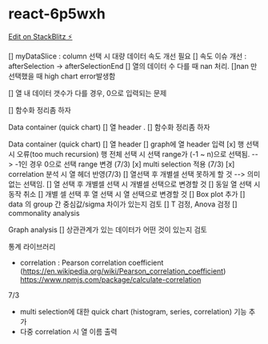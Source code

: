 # react-6p5wxh

[Edit on StackBlitz ⚡️](https://stackblitz.com/edit/react-6p5wxh)

[] myDataSlice : column 선택 시 대량 데이터 속도 개선 필요
[] 속도 이슈 개선 : afterSelection -> afterSelectionEnd
[] 열의 데이터 수 다를 때 nan 처리.
[]nan 만 선택했을 때 high chart error발생함

[] 열 내 데이터 갯수가 다를 경우, 0으로 입력되는 문제

[] 함수화 정리좀 하자

Data container (quick chart)
[] 열 header
. [] 함수화 정리좀 하자

Data container (quick chart)
[] 열 header
[] graph에 열 header 입력
[x] 행 선택 시 오류(too much recursion)
행 전체 선택 시 선택 range가 (-1 ~ n)으로 선택됨. --> -1인 경우 0으로 선택 range 변경 (7/3)
[x] multi selection 적용 (7/3)
[x] correlation 분석 시 열 헤더 반영(7/3)
[] 열선택 후 개별셀 선택 못하게 할 것 --> 의미없는 선택임.
[] 열 선택 후 개별셀 선택 시 개별셀 선택으로 변경할 것
[] 동일 열 선택 시 동작 취소
[] 개별 셀 선택 후 열 선택 시 열 선택으로 변경할 것
[] Box plot 추가
[] data 의 group 간 중심값/sigma 차이가 있는지 검토
[] T 검정, Anova 검정
[] commonality analysis

Graph analysis
[] 상관관계가 있는 데이터가 어떤 것이 있는지 검토

통계 라이브러리

- correlation : Pearson correlation coefficient (https://en.wikipedia.org/wiki/Pearson_correlation_coefficient)
  https://www.npmjs.com/package/calculate-correlation

7/3

- multi selection에 대한 quick chart (histogram, series, correlation) 기능 추가
- 다중 correlation 시 열 이름 출력
